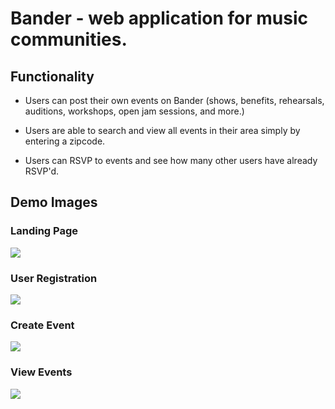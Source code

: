 # Bander - web application for music communities.

## Functionality

 - Users can post their own events on Bander (shows, benefits, rehearsals, auditions, workshops, open jam sessions, and more.)
 
 - Users are able to search and view all events in their area simply by entering a zipcode. 
 
 - Users can RSVP to events and see how many other users have already RSVP'd. 
 
 ## Demo Images
 ### Landing Page
 ![](https://github.com/loganferguson/Bander/LandingPage.png)
 ### User Registration
 ![](https://github.com/loganferguson/Bander/UserReg.png)
  ### Create Event
  ![](https://github.com/loganferguson/Bander/EventCreate.png)
   ### View Events
   ![](https://github.com/loganferguson/Bander/EventsView.png)
